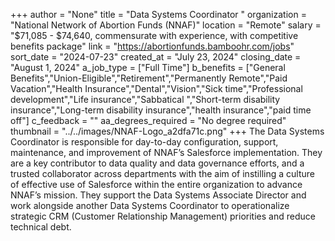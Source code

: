 +++
author = "None"
title = "Data Systems Coordinator "
organization = "National Network of Abortion Funds (NNAF)"
location = "Remote"
salary = "$71,085 - $74,640, commensurate with experience, with competitive benefits package"
link = "https://abortionfunds.bamboohr.com/jobs"
sort_date = "2024-07-23"
created_at = "July 23, 2024"
closing_date = "August 1, 2024"
a_job_type = ["Full Time"]
b_benefits = ["General Benefits","Union-Eligible","Retirement","Permanently Remote","Paid Vacation","Health Insurance","Dental","Vision","Sick time","Professional development","Life insurance","Sabbatical ","Short-term disability insurance","Long-term disability insurance","health insurance","paid time off"]
c_feedback = ""
aa_degrees_required = "No degree required"
thumbnail = "../../images/NNAF-Logo_a2dfa71c.png"
+++
The Data Systems Coordinator is responsible for day-to-day configuration, support, maintenance, and improvement of NNAF’s Salesforce implementation. They are a key contributor to data quality and data governance efforts, and a trusted collaborator across departments with the aim of instilling a culture of effective use of Salesforce within the entire organization to advance NNAF’s mission. They support the Data Systems Associate Director and work alongside another Data Systems Coordinator to operationalize strategic CRM (Customer Relationship Management) priorities and reduce technical debt.